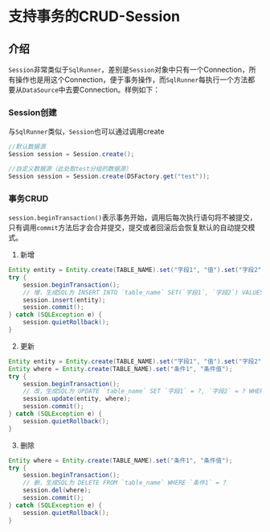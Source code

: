 支持事务的CRUD-Session
===

## 介绍
`Session`非常类似于`SqlRunner`，差别是`Session`对象中只有一个Connection，所有操作也是用这个Connection，便于事务操作，而`SqlRunner`每执行一个方法都要从`DataSource`中去要Connection。样例如下：

### Session创建
与`SqlRunner`类似，`Session`也可以通过调用create

```java
//默认数据源
Session session = Session.create();

//自定义数据源（此处取test分组的数据源）
Session session = Session.create(DSFactory.get("test"));
```

### 事务CRUD

`session.beginTransaction()`表示事务开始，调用后每次执行语句将不被提交，只有调用`commit`方法后才会合并提交，提交或者回滚后会恢复默认的自动提交模式。

1. 新增

```java
Entity entity = Entity.create(TABLE_NAME).set("字段1", "值").set("字段2", 2);
try {
	session.beginTransaction();
	// 增，生成SQL为 INSERT INTO `table_name` SET(`字段1`, `字段2`) VALUES(?,?)
	session.insert(entity);
	session.commit();
} catch (SQLException e) {
	session.quietRollback();
}
```

2. 更新

```java
Entity entity = Entity.create(TABLE_NAME).set("字段1", "值").set("字段2", 2);
Entity where = Entity.create(TABLE_NAME).set("条件1", "条件值");
try {
	session.beginTransaction();
	// 改，生成SQL为 UPDATE `table_name` SET `字段1` = ?, `字段2` = ? WHERE `条件1` = ?
	session.update(entity, where);
	session.commit();
} catch (SQLException e) {
	session.quietRollback();
}
```

3. 删除

```java
Entity where = Entity.create(TABLE_NAME).set("条件1", "条件值");
try {
	session.beginTransaction();
	// 删，生成SQL为 DELETE FROM `table_name` WHERE `条件1` = ?
	session.del(where);
	session.commit();
} catch (SQLException e) {
	session.quietRollback();
}
```


